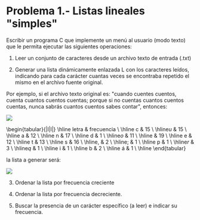 # Problema 1.- Listas lineales "simples"

Escribir un programa C que implemente un menú al usuario (modo texto) que le permita ejecutar las siguientes operaciones:

1. Leer un conjunto de caracteres desde un archivo texto de entrada (.txt)

2. Generar una lista dinámicamente enlazada L con los caracteres leídos, indicando para cada carácter cuantas veces se encontraba repetido el mismo en el archivo fuente original.

Por ejemplo, si el archivo texto original es: "cuando cuentes cuentos, cuenta cuantos cuentos cuentas; porque si no cuentas cuantos cuentos cuentas, nunca sabrás cuantos cuentos sabes contar", entonces:

![](https://cdn.mathpix.com/cropped/2023_05_02_f3ba6df16250e9c2346ag-2.jpg?height=905&width=1177&top_left_y=694&top_left_x=230)

\begin{tabular}{|l|l|}
\hline letra & frecuencia \\
\hline c & 15 \\
\hline$u$ & 15 \\
\hline a & 12 \\
\hline $\mathrm{n}$ & 17 \\
\hline d & 1 \\
\hline$o$ & 11 \\
\hline & 19 \\
\hline e & 12 \\
\hline t & 13 \\
\hline s & 16 \\
\hline, & 2 \\
\hline$;$ & 1 \\
\hline p & 1 \\
\hline$r$ & 3 \\
\hline$q$ & 1 \\
\hline i & 1 \\
\hline b & 2 \\
\hline á & 1 \\
\hline
\end{tabular}

la lista a generar será:

![](https://cdn.mathpix.com/cropped/2023_05_02_f3ba6df16250e9c2346ag-2.jpg?height=173&width=1865&top_left_y=1754&top_left_x=127)

3. Ordenar la lista por frecuencia creciente

4. Ordenar la lista por frecuencia decreciente.

5. Buscar la presencia de un carácter específico (a leer) e indicar su frecuencia. 